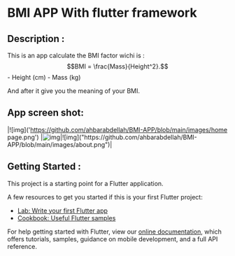 # BMI APP With flutter framework
## Description :
This is an app calculate the BMI factor wichi is :
$$BMI = \frac{Mass}{Height^2}.$$
    - Height  (cm)
    - Mass    (kg) 
</br>

And after it give you the meaning of your BMI.
## App screen shot:

|![img]('https://github.com/ahbarabdellah/BMI-APP/blob/main/images/home page.png') |![img]('https://github.com/ahbarabdellah/BMI-APP/blob/main/images/result.png.png')|![img]("https://github.com/ahbarabdellah/BMI-APP/blob/main/images/about.png")|




## Getting Started :

This project is a starting point for a Flutter application.

A few resources to get you started if this is your first Flutter project:

- [Lab: Write your first Flutter app](https://flutter.dev/docs/get-started/codelab)
- [Cookbook: Useful Flutter samples](https://flutter.dev/docs/cookbook)

For help getting started with Flutter, view our
[online documentation](https://flutter.dev/docs), which offers tutorials,
samples, guidance on mobile development, and a full API reference.
